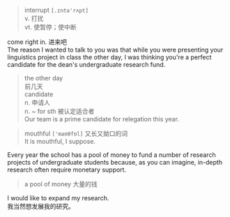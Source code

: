 > interrupt `[.ɪntə'rʌpt]`  
> v. 打扰  
> vt. 使暂停；使中断  

come right in. 进来吧  
The reason I wanted to talk to you was that while 
you were presenting your linguistics project in 
class the other day, I was thinking you're a perfect candidate for the
dean's undergraduate research fund.  
> the other day  
> 前几天  
> candidate  
> n. 申请人  
> n. ~ for sth 被认定适合者  
> Our team is a prime candidate for relegation this year.  

> mouthful `['maʊθfʊl]`
> 又长又拗口的词  
> It is mouthful, I suppose.  

Every year the school has a pool of money to fund a number of research 
projects of undergraduate students because, as you can imagine, in-depth 
research often require monetary support.  
> a pool of money 大量的钱  

I would like to expand my research.  
我当然想发展我的研究。  
